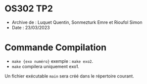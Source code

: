 # OS302 TP2

* Archive de : Luquet Quentin, Sonmezturk Emre et Rioufol Simon
* Date : 23/03/2023

# Commande Compilation

* `make {exo numéro}` exemple : `make exo2`.
*  `make` compilera uniquement exo1.

Un fichier exécutable `main` sera créé dans le répertoire courant.

